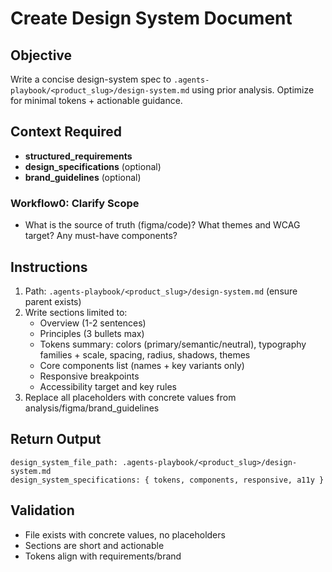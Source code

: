 # Create Design System Document

## Objective
Write a concise design-system spec to `.agents-playbook/<product_slug>/design-system.md` using prior analysis. Optimize for minimal tokens + actionable guidance.

## Context Required
- **structured_requirements**
- **design_specifications** (optional)
- **brand_guidelines** (optional)

### Workflow0: Clarify Scope
- What is the source of truth (figma/code)? What themes and WCAG target? Any must-have components?

## Instructions
1) Path: `.agents-playbook/<product_slug>/design-system.md` (ensure parent exists)
2) Write sections limited to:
   - Overview (1-2 sentences)
   - Principles (3 bullets max)
   - Tokens summary: colors (primary/semantic/neutral), typography families + scale, spacing, radius, shadows, themes
   - Core components list (names + key variants only)
   - Responsive breakpoints
   - Accessibility target and key rules
3) Replace all placeholders with concrete values from analysis/figma/brand_guidelines

## Return Output
```
design_system_file_path: .agents-playbook/<product_slug>/design-system.md
design_system_specifications: { tokens, components, responsive, a11y }
```

## Validation
- File exists with concrete values, no placeholders
- Sections are short and actionable
- Tokens align with requirements/brand

